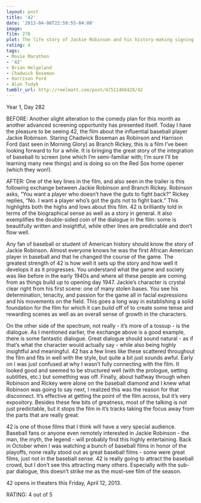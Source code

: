 ```yaml
---
layout: post
title: '42'
date: '2013-04-08T22:59:55-04:00'
image: 
film: 278
plot: The life story of Jackie Robinson and his history-making signing with the Brooklyn Dodgers under the guidance of team executive Branch Rickey.
rating: 4
tags:
- Movie Marathon
- '42'
- Brian Helgeland
- Chadwick Boseman
- Harrison Ford
- Alan Tudyk
tumblr_url: http://reelmatt.com/post/47511468428/42
---
```


Year 1, Day 282

BEFORE: Another slight alteration to the comedy plan for this month as another advanced screening opportunity has presented itself. Today I have the pleasure to be seeing 42, the film about the influential baseball player Jackie Robinson. Staring Chadwick Boseman as Robinson and Harrison Ford (last seen in Morning Glory) as Branch Rickey, this is a film I’ve been looking forward to for a while. It is bringing the great story of the integration of baseball to screen (one which I’m semi-familiar with; I’m sure I’ll be learning many new things) and is doing so on the Red Sox home opener (which they won!).

AFTER: One of the key lines in the film, and also seen in the trailer is this following exchange between Jackie Robinson and Branch Rickey. Robinson asks, “You want a player who doesn’t have the guts to fight back?” Rickey replies, “No. I want a player who’s got the guts not to fight back.” This highlights both the highs and lows about this film. 42 is brilliantly told in terms of the biographical sense as well as a story in general. It also exemplifies the double-sided coin of the dialogue in the film: some is beautifully written and insightful, while other lines are predictable and don’t flow well.

Any fan of baseball or student of American history should know the story of Jackie Robinson. Almost everyone knows he was the first African American player in baseball and that he changed the course of the game. The greatest strength of 42 is how well it sets up the story and how well it develops it as it progresses. You understand what the game and society was like before in the early 1940s and where all these people are coming from as things build up to opening day 1947. Jackie’s character is crystal clear right from his first scene: one of many stolen bases. You see his determination, tenacity, and passion for the game all in facial expressions and his movements on the field. This goes a long way in establishing a solid foundation for the film for which it can build off of to create some tense and rewarding scenes as well as an overall sense of growth in the characters.

On the other side of the spectrum, not really - it’s more of a tossup - is the dialogue. As I mentioned earlier, the exchange above is a good example, there is some fantastic dialogue. Great dialogue should sound natural - as if that’s what the character would actually say - while also being highly insightful and meaningful. 42 has a few lines like these scattered throughout the film and fits in well with the style, but quite a bit just sounds awful. Early on I was just confused at why I wasn’t fully connecting with the film. It looked good and seemed to be structured well (with the prologue, setting subtitles, etc.) but something was off. Finally, about halfway through when Robinson and Rickey were alone on the baseball diamond and I knew what Robinson was going to say next, I realized this was the reason for that disconnect. It’s effective at getting the point of the film across, but it’s very expository. Besides these few bits of greatness, most of the talking is not just predictable, but it stops the film in it’s tracks taking the focus away from the parts that are really great.

42 is one of those films that I think will have a very special audience. Baseball fans or anyone even remotely interested in Jackie Robinson - the man, the myth, the legend - will probably find this highly entertaining. Back in October when I was watching a bunch of baseball films in honor of the playoffs, none really stood out as great baseball films - some were great films, just not in the baseball sense. 42 is really going to attract the baseball crowd, but I don’t see this attracting many others. Especially with the sub-par dialogue, this doesn’t strike me as the must-see film of the season.

42 opens in theaters this Friday, April 12, 2013.

RATING: 4 out of 5 

